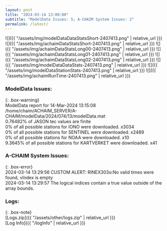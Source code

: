 ```yaml
---
layout: post
title: "2024-03-14 13:00:00"
subtitle: "ModelData Issues: 5; A-CHAIM System Issues: 2"
permalink: /latest/
---
```


![]({{ "/assets/img/modelDataDataStatsShort-2407413.png" | relative_url }})
![]({{ "/assets/img/achaimDataStatsShort-2407413.png" | relative_url }})
![]({{ "/assets/img/achaimDataStatsLong00-2407413.png" | relative_url }})
![]({{ "/assets/img/achaimDataStatsLong01-2407413.png" | relative_url }})
![]({{ "/assets/img/achaimDataStatsLong02-2407413.png" | relative_url }})
![]({{ "/assets/img/modelDataDataStats-2407413.png" | relative_url }})
![]({{ "/assets/img/modelDataStationStats-2407413.png" | relative_url }})
![]({{ "/assets/img/achaimRunTime-2407413.png" | relative_url }})


### ModelData Issues:  
  
{: .box-warning}  
 ModelData report for 14-Mar-2024 13:15:08   
 /home/chaim/ACHAIM_SERVER/A-CHAIM/modelData/2024/074/13/modelData.mat   
 0.76482% of JASON tec values are finite   
 0% of all possible stations for IONO were downloaded. x3034   
 0% of all possible stations for SENTINEL were downloaded. x2489   
 0% of all possible stations for NOAA were downloaded. x10   
 9.3645% of all possible stations for KARTVERKET were downloaded. x41   
  
### A-CHAIM System Issues:  
  
{: .box-error}  
2024-03-14 13:29:56 CUSTOM ALERT: RINEX303o:No valid times were found, vIndex is empty  
2024-03-14 13:29:57 The logical indices contain a true value outside of the array bounds.  

### Logs:  
  
{: .box-note}  
[Logs.zip]({{ "/assets/other/logs.zip" | relative_url }})  
[Log Info]({{ "/logInfo" | relative_url }})  
